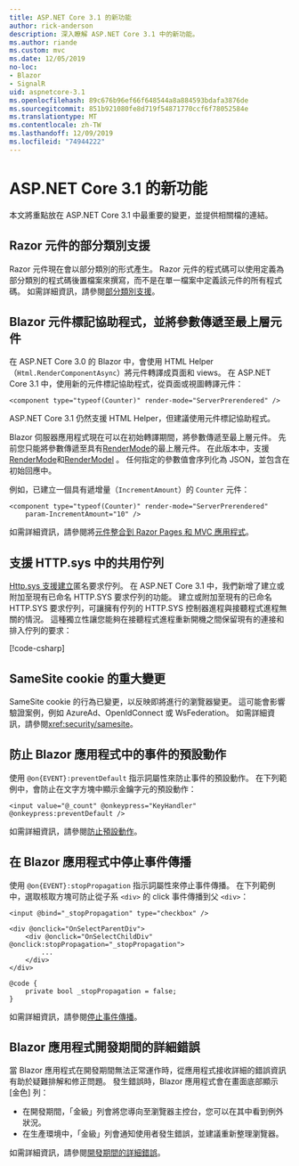 ```yaml
---
title: ASP.NET Core 3.1 的新功能
author: rick-anderson
description: 深入瞭解 ASP.NET Core 3.1 中的新功能。
ms.author: riande
ms.custom: mvc
ms.date: 12/05/2019
no-loc:
- Blazor
- SignalR
uid: aspnetcore-3.1
ms.openlocfilehash: 89c676b96ef66f648544a8a884593bdafa3876de
ms.sourcegitcommit: 851b921080fe8d719f54871770ccf6f78052584e
ms.translationtype: MT
ms.contentlocale: zh-TW
ms.lasthandoff: 12/09/2019
ms.locfileid: "74944222"
---
```

# <a name="whats-new-in-aspnet-core-31"></a>ASP.NET Core 3.1 的新功能

本文將重點放在 ASP.NET Core 3.1 中最重要的變更，並提供相關檔的連結。

## <a name="partial-class-support-for-razor-components"></a>Razor 元件的部分類別支援

Razor 元件現在會以部分類別的形式產生。 Razor 元件的程式碼可以使用定義為部分類別的程式碼後置檔案來撰寫，而不是在單一檔案中定義該元件的所有程式碼。 如需詳細資訊，請參閱[部分類別支援](xref:blazor/components#partial-class-support)。

## <a name="opno-locblazor-component-tag-helper-and-pass-parameters-to-top-level-components"></a>Blazor 元件標記協助程式，並將參數傳遞至最上層元件

在 ASP.NET Core 3.0 的 Blazor 中，會使用 HTML Helper （`Html.RenderComponentAsync`）將元件轉譯成頁面和 views。 在 ASP.NET Core 3.1 中，使用新的元件標記協助程式，從頁面或視圖轉譯元件：

```cshtml
<component type="typeof(Counter)" render-mode="ServerPrerendered" />
```

ASP.NET Core 3.1 仍然支援 HTML Helper，但建議使用元件標記協助程式。

Blazor 伺服器應用程式現在可以在初始轉譯期間，將參數傳遞至最上層元件。 先前您只能將參數傳遞至具有[RenderMode](xref:Microsoft.AspNetCore.Mvc.Rendering.RenderMode.Static)的最上層元件。 在此版本中，支援[RenderMode](xref:Microsoft.AspNetCore.Mvc.Rendering.RenderMode.Server)和[RenderModel](xref:Microsoft.AspNetCore.Mvc.Rendering.RenderMode.ServerPrerendered) 。 任何指定的參數值會序列化為 JSON，並包含在初始回應中。

例如，已建立一個具有遞增量（`IncrementAmount`）的 `Counter` 元件：

```razor
<component type="typeof(Counter)" render-mode="ServerPrerendered" 
    param-IncrementAmount="10" />
```

如需詳細資訊，請參閱將[元件整合到 Razor Pages 和 MVC 應用程式](xref:blazor/components#integrate-components-into-razor-pages-and-mvc-apps)。

## <a name="support-for-shared-queues-in-httpsys"></a>支援 HTTP.sys 中的共用佇列

[Http.sys 支援建立](xref:fundamentals/servers/httpsys)匿名要求佇列。 在 ASP.NET Core 3.1 中，我們新增了建立或附加至現有已命名 HTTP.SYS 要求佇列的功能。 建立或附加至現有的已命名 HTTP.SYS 要求佇列，可讓擁有佇列的 HTTP.SYS 控制器進程與接聽程式進程無關的情況。 這種獨立性讓您能夠在接聽程式進程重新開機之間保留現有的連接和排入佇列的要求：

[!code-csharp[](sample/Program.cs?name=snippet)]

## <a name="breaking-changes-for-samesite-cookies"></a>SameSite cookie 的重大變更

SameSite cookie 的行為已變更，以反映即將進行的瀏覽器變更。 這可能會影響驗證案例，例如 AzureAd、OpenIdConnect 或 WsFederation。 如需詳細資訊，請參閱<xref:security/samesite>。

## <a name="prevent-default-actions-for-events-in-opno-locblazor-apps"></a>防止 Blazor 應用程式中的事件的預設動作

使用 `@on{EVENT}:preventDefault` 指示詞屬性來防止事件的預設動作。 在下列範例中，會防止在文字方塊中顯示金鑰字元的預設動作：

```razor
<input value="@_count" @onkeypress="KeyHandler" @onkeypress:preventDefault />
```

如需詳細資訊，請參閱[防止預設動作](xref:blazor/components#prevent-default-actions)。

## <a name="stop-event-propagation-in-opno-locblazor-apps"></a>在 Blazor 應用程式中停止事件傳播

使用 `@on{EVENT}:stopPropagation` 指示詞屬性來停止事件傳播。 在下列範例中，選取核取方塊可防止從子系 `<div>` 的 click 事件傳播到父 `<div>`：

```razor
<input @bind="_stopPropagation" type="checkbox" />

<div @onclick="OnSelectParentDiv">
    <div @onclick="OnSelectChildDiv" @onclick:stopPropagation="_stopPropagation">
        ...
    </div>
</div>

@code {
    private bool _stopPropagation = false;
}
```

如需詳細資訊，請參閱[停止事件傳播](xref:blazor/components#stop-event-propagation)。

## <a name="detailed-errors-during-opno-locblazor-app-development"></a>Blazor 應用程式開發期間的詳細錯誤

當 Blazor 應用程式在開發期間無法正常運作時，從應用程式接收詳細的錯誤資訊有助於疑難排解和修正問題。 發生錯誤時，Blazor 應用程式會在畫面底部顯示 [金色] 列：

* 在開發期間，「金級」列會將您導向至瀏覽器主控台，您可以在其中看到例外狀況。
* 在生產環境中，「金級」列會通知使用者發生錯誤，並建議重新整理瀏覽器。

如需詳細資訊，請參閱[開發期間的詳細錯誤](xref:blazor/handle-errors#detailed-errors-during-development)。
